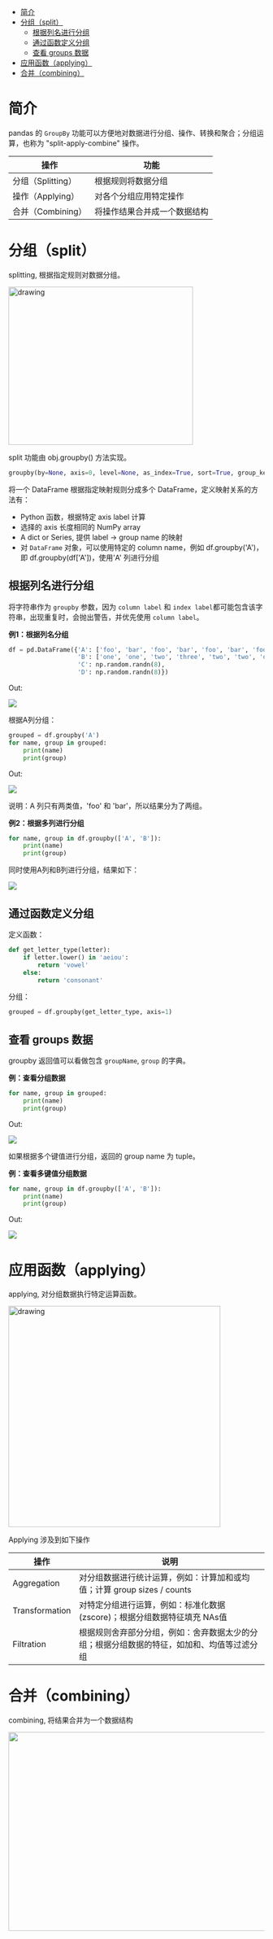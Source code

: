 - [简介](#%e7%ae%80%e4%bb%8b)
- [分组（split）](#%e5%88%86%e7%bb%84split)
  - [根据列名进行分组](#%e6%a0%b9%e6%8d%ae%e5%88%97%e5%90%8d%e8%bf%9b%e8%a1%8c%e5%88%86%e7%bb%84)
  - [通过函数定义分组](#%e9%80%9a%e8%bf%87%e5%87%bd%e6%95%b0%e5%ae%9a%e4%b9%89%e5%88%86%e7%bb%84)
  - [查看 groups 数据](#%e6%9f%a5%e7%9c%8b-groups-%e6%95%b0%e6%8d%ae)
- [应用函数（applying）](#%e5%ba%94%e7%94%a8%e5%87%bd%e6%95%b0applying)
- [合并（combining）](#%e5%90%88%e5%b9%b6combining)

# 简介
pandas 的 `GroupBy` 功能可以方便地对数据进行分组、操作、转换和聚合；分组运算，也称为 "split-apply-combine" 操作。

|操作|功能|
|---|---|
|分组（Splitting）|根据规则将数据分组|
|操作（Applying）|对各个分组应用特定操作|
|合并（Combining）|将操作结果合并成一个数据结构|

# 分组（split）
splitting, 根据指定规则对数据分组。

<img src="images/2019-08-28-14-24-08.png" alt="drawing" width="363" height="311">

split 功能由 obj.groupby() 方法实现。
```py
groupby(by=None, axis=0, level=None, as_index=True, sort=True, group_keys=True, squeeze=False, **kwargs)
```

将一个 DataFrame 根据指定映射规则分成多个 DataFrame，定义映射关系的方法有：
- Python 函数，根据特定 axis label 计算
- 选择的 axis 长度相同的 NumPy array
- A dict or Series, 提供 label -> group name 的映射
- 对 `DataFrame` 对象，可以使用特定的 column name，例如 df.groupby('A')，即 df.groupby(df['A'])，使用'A' 列进行分组

## 根据列名进行分组
将字符串作为 `groupby` 参数，因为 `column label` 和 `index label`都可能包含该字符串，出现重复时，会抛出警告，并优先使用 `column label`。

**例1：根据列名分组**
```py
df = pd.DataFrame({'A': ['foo', 'bar', 'foo', 'bar', 'foo', 'bar', 'foo', 'foo'],
                   'B': ['one', 'one', 'two', 'three', 'two', 'two', 'one', 'three'],
                   'C': np.random.randn(8),
                   'D': np.random.randn(8)})
```
Out:

![](images/2019-08-28-14-29-55.png)

根据A列分组：

```py
grouped = df.groupby('A')
for name, group in grouped:
    print(name)
    print(group)
```
Out:

![](images/2019-08-28-14-30-49.png)

说明：A 列只有两类值，'foo' 和 'bar'，所以结果分为了两组。

**例2：根据多列进行分组**

```py
for name, group in df.groupby(['A', 'B']):
    print(name)
    print(group)
```
同时使用A列和B列进行分组，结果如下：

![](images/2019-08-28-14-32-11.png)

## 通过函数定义分组
定义函数：
```py
def get_letter_type(letter):
    if letter.lower() in 'aeiou':
        return 'vowel'
    else:
        return 'consonant'
```

分组：
```py
grouped = df.groupby(get_letter_type, axis=1)
```

## 查看 groups 数据
groupby 返回值可以看做包含 `groupName`, `group` 的字典。

**例：查看分组数据**
```py
for name, group in grouped:
    print(name)
    print(group)
```
Out:

![](images/2019-08-28-14-34-42.png)

如果根据多个键值进行分组，返回的 group name 为 tuple。

**例：查看多键值分组数据**
```py
for name, group in df.groupby(['A', 'B']):
    print(name)
    print(group)
```
Out:

![](images/2019-08-28-14-35-25.png)

# 应用函数（applying）
applying, 对分组数据执行特定运算函数。

<img src="images/2019-08-28-14-24-53.png" alt="drawing" width="417" height="435">

Applying 涉及到如下操作

|操作|说明|
|---|---|
|Aggregation|对分组数据进行统计运算，例如：计算加和或均值；计算 group sizes / counts|
|Transformation|对特定分组进行运算，例如：标准化数据 (zscore)；根据分组数据特征填充 NAs值|
|Filtration|根据规则舍弃部分分组，例如：舍弃数据太少的分组；根据分组数据的特征，如加和、均值等过滤分组|

# 合并（combining）
combining, 将结果合并为一个数据结构

<img src="images/2019-08-28-14-25-27.png" width="553" height="391">
